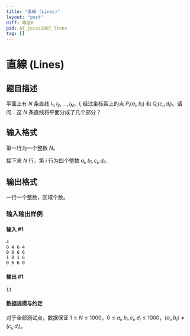 ```yaml
---
title: "直線 (Lines)"
layout: "post"
diff: 难度0
pid: AT_joisc2007_lines
tag: []
---
```


# 直線 (Lines)

## 题目描述

平面上有 $N$ 条直线 $l_1,l_2,...,l_N$。$l_i$ 经过坐标系上的点 $P_i(a_i,b_i)$ 和 $Q_i(c_i,d_i)$。请问：这 $N$ 条直线将平面分成了几个部分？

## 输入格式

第一行为一个整数 $N$。

接下来 $N$ 行，第 $i$ 行为四个整数 $a_i,b_i,c_i,d_i$。

## 输出格式

一行一个整数，区域个数。

### 输入输出样例

#### 输入 #1

```
4
0 4 6 4
0 0 6 6
1 0 1 6
0 6 6 0
```

#### 输出 #1

```
11
```

#### 数据规模与约定

对于全部测试点，数据保证 $1\le N\le 1000$，$0\le a_i,b_i,c_i,d_i\le 1000$，$(a_i,b_i)\neq(c_i,d_i)$。

